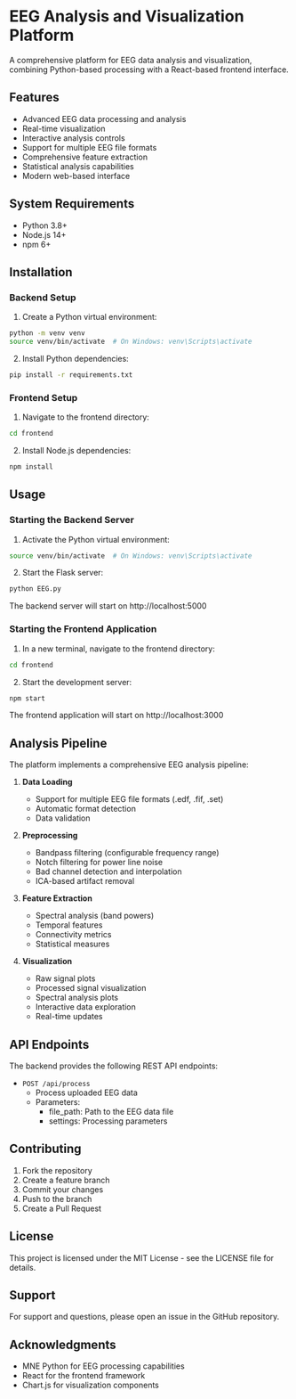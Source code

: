 # EEG Analysis and Visualization Platform

A comprehensive platform for EEG data analysis and visualization, combining Python-based processing with a React-based frontend interface.

## Features

- Advanced EEG data processing and analysis
- Real-time visualization
- Interactive analysis controls
- Support for multiple EEG file formats
- Comprehensive feature extraction
- Statistical analysis capabilities
- Modern web-based interface

## System Requirements

- Python 3.8+
- Node.js 14+
- npm 6+

## Installation

### Backend Setup

1. Create a Python virtual environment:
```bash
python -m venv venv
source venv/bin/activate  # On Windows: venv\Scripts\activate
```

2. Install Python dependencies:
```bash
pip install -r requirements.txt
```

### Frontend Setup

1. Navigate to the frontend directory:
```bash
cd frontend
```

2. Install Node.js dependencies:
```bash
npm install
```

## Usage

### Starting the Backend Server

1. Activate the Python virtual environment:
```bash
source venv/bin/activate  # On Windows: venv\Scripts\activate
```

2. Start the Flask server:
```bash
python EEG.py
```

The backend server will start on http://localhost:5000

### Starting the Frontend Application

1. In a new terminal, navigate to the frontend directory:
```bash
cd frontend
```

2. Start the development server:
```bash
npm start
```

The frontend application will start on http://localhost:3000

## Analysis Pipeline

The platform implements a comprehensive EEG analysis pipeline:

1. **Data Loading**
   - Support for multiple EEG file formats (.edf, .fif, .set)
   - Automatic format detection
   - Data validation

2. **Preprocessing**
   - Bandpass filtering (configurable frequency range)
   - Notch filtering for power line noise
   - Bad channel detection and interpolation
   - ICA-based artifact removal

3. **Feature Extraction**
   - Spectral analysis (band powers)
   - Temporal features
   - Connectivity metrics
   - Statistical measures

4. **Visualization**
   - Raw signal plots
   - Processed signal visualization
   - Spectral analysis plots
   - Interactive data exploration
   - Real-time updates

## API Endpoints

The backend provides the following REST API endpoints:

- `POST /api/process`
  - Process uploaded EEG data
  - Parameters:
    - file_path: Path to the EEG data file
    - settings: Processing parameters

## Contributing

1. Fork the repository
2. Create a feature branch
3. Commit your changes
4. Push to the branch
5. Create a Pull Request

## License

This project is licensed under the MIT License - see the LICENSE file for details.

## Support

For support and questions, please open an issue in the GitHub repository.

## Acknowledgments

- MNE Python for EEG processing capabilities
- React for the frontend framework
- Chart.js for visualization components
